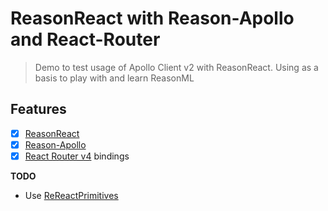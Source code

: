 # ReasonReact with Reason-Apollo and React-Router

> Demo to test usage of Apollo Client v2 with ReasonReact. Using as a basis to play with and learn ReasonML

## Features

- [x] [ReasonReact](https://reasonml.github.io/reason-react/)
- [x] [Reason-Apollo](https://github.com/Gregoirevda/reason-apollo)
- [x] [React Router v4](https://reacttraining.com/react-router/api) bindings

**TODO**
- Use [ReReactPrimitives](https://github.com/bloodyowl/reReactPrimitives)